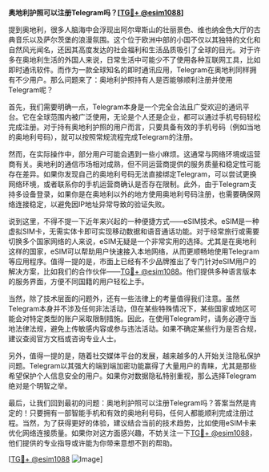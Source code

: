 **奥地利护照可以注册Telegram吗？[[TG💪+ @esim1088](https://t.me/s/esim1088)]**

提到奥地利，很多人脑海中会浮现出阿尔卑斯山的壮丽景色、维也纳金色大厅的古典音乐以及萨尔茨堡的浪漫氛围。这个位于欧洲中部的小国不仅以其独特的文化和自然风光闻名，还因其高度发达的社会福利和生活品质吸引了全球的目光。对于许多在奥地利生活的外国人来说，日常生活中可能少不了使用各种互联网工具，比如即时通讯软件。而作为一款全球知名的即时通讯应用，Telegram在奥地利同样拥有不少用户。那么问题来了：奥地利护照持有人是否能够顺利注册并使用Telegram呢？

首先，我们需要明确一点，Telegram本身是一个完全合法且广受欢迎的通讯平台。它在全球范围内被广泛使用，无论是个人还是企业，都可以通过手机号码轻松完成注册。对于持有奥地利护照的用户而言，只要具备有效的手机号码（例如当地的奥地利号码），就可以按照常规流程完成Telegram的注册。

然而，在实际操作中，部分用户可能会遇到一些小麻烦。这通常与网络环境或运营商有关。奥地利的通信市场相对成熟，但不同运营商提供的服务质量和稳定性可能存在差异。如果你发现自己的奥地利号码无法直接绑定Telegram，可以尝试更换网络环境，或者联系你的手机运营商确认是否存在限制。此外，由于Telegram支持多设备登录，如果你是在奥地利以外的地方使用奥地利号码注册，也需要确保网络连接稳定，以避免因IP地址异常导致的验证失败。

说到这里，不得不提一下近年来兴起的一种便捷方式——eSIM技术。eSIM是一种虚拟SIM卡，无需实体卡即可实现移动数据和语音通话功能。对于经常旅行或需要切换多个国家网络的人来说，eSIM无疑是一个非常实用的选择。尤其是在奥地利这样的国家，eSIM可以帮助用户快速接入本地网络，从而更顺畅地使用Telegram等应用程序。值得一提的是，市面上已经有不少品牌推出了专门针对eSIM用户的解决方案，比如我们的合作伙伴——[TG💪+ @esim1088](https://t.me/s/esim1088)。他们提供多种语言版本的服务界面，方便不同国籍的用户轻松上手。

当然，除了技术层面的问题外，还有一些法律上的考量值得我们注意。虽然Telegram本身并不涉及任何非法活动，但在某些特殊情况下，某些国家或地区可能会对特定类型的账户采取限制措施。因此，在使用Telegram时，请务必遵守当地法律法规，避免上传敏感内容或参与违法活动。如果不确定某些行为是否合规，建议查阅官方文档或咨询专业人士。

另外，值得一提的是，随着社交媒体平台的发展，越来越多的人开始关注隐私保护问题。Telegram以其强大的端到端加密功能赢得了大量用户的青睐，尤其是那些希望保护个人信息安全的用户。如果你对数据隐私特别重视，那么选择Telegram绝对是个明智之举。

最后，让我们回到最初的问题：奥地利护照可以注册Telegram吗？答案当然是肯定的！只要拥有一部智能手机和有效的奥地利号码，任何人都能顺利完成注册过程。当然，为了获得更好的体验，建议结合当前的技术趋势，比如使用eSIM卡来优化网络连接质量。如果你对这方面感兴趣，不妨关注一下[TG💪+ @esim1088](https://t.me/s/esim1088)，他们提供的专业指导或许能为你带来意想不到的帮助。

[[TG💪+ @esim1088](https://t.me/s/esim1088) ![Image](https://i.postimg.cc/4NQfJmqS/Snipaste-2025-05-13-00-14-12.png)]